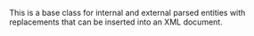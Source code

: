 This is a base class for internal and external parsed entities with replacements that can be inserted into an XML document.